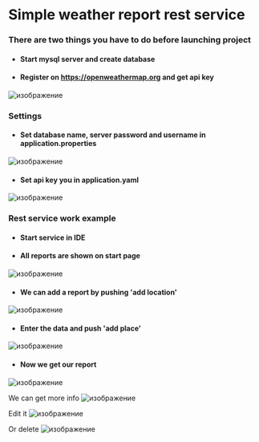 # Simple weather report rest service

### There are two things you have to do before launching project
* #### Start mysql server and create database

* #### Register on https://openweathermap.org and get api key

![изображение](doc/0.png)


### Settings 

* ####  Set database name, server password and username in application.properties
![изображение](doc/1.png)

* ####  Set api key you in application.yaml
![изображение](doc/2.png)

### Rest service work example

* #### Start service in IDE

* #### All reports are shown on start page

![изображение](doc/3.png)

* #### We can add a report by pushing 'add location'

![изображение](doc/4.png)

* #### Enter the data and push 'add place'
![изображение](doc/5.png)

* #### Now we get our report
![изображение](doc/6.png)

We can get more info
![изображение](doc/7.png)

Edit it
![изображение](doc/9.png)

Or delete
![изображение](doc/10.png)

